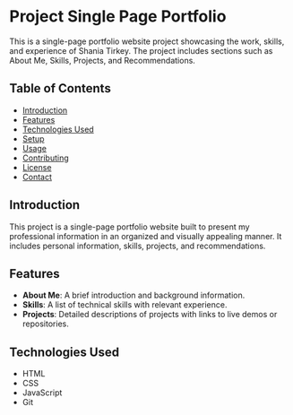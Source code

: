 # Project Single Page Portfolio

This is a single-page portfolio website project showcasing the work, skills, and experience of Shania Tirkey. The project includes sections such as About Me, Skills, Projects, and Recommendations.

## Table of Contents
- [Introduction](#introduction)
- [Features](#features)
- [Technologies Used](#technologies-used)
- [Setup](#setup)
- [Usage](#usage)
- [Contributing](#contributing)
- [License](#license)
- [Contact](#contact)

## Introduction
This project is a single-page portfolio website built to present my professional information in an organized and visually appealing manner. 
It includes personal information, skills, projects, and recommendations.

## Features
- **About Me**: A brief introduction and background information.
- **Skills**: A list of technical skills with relevant experience.
- **Projects**: Detailed descriptions of projects with links to live demos or repositories.

## Technologies Used
- HTML
- CSS
- JavaScript
- Git
